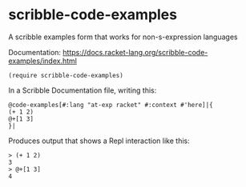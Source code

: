 # scribble-code-examples
A scribble examples form that works for non-s-expression languages

Documentation: https://docs.racket-lang.org/scribble-code-examples/index.html

```racket
(require scribble-code-examples)
```

In a Scribble Documentation file, writing this:
```racket
@code-examples[#:lang "at-exp racket" #:context #'here]|{
(+ 1 2)
@+[1 3]
}|
```

Produces output that shows a Repl interaction like this:
```racket
> (+ 1 2)
3
> @+[1 3]
4
```
